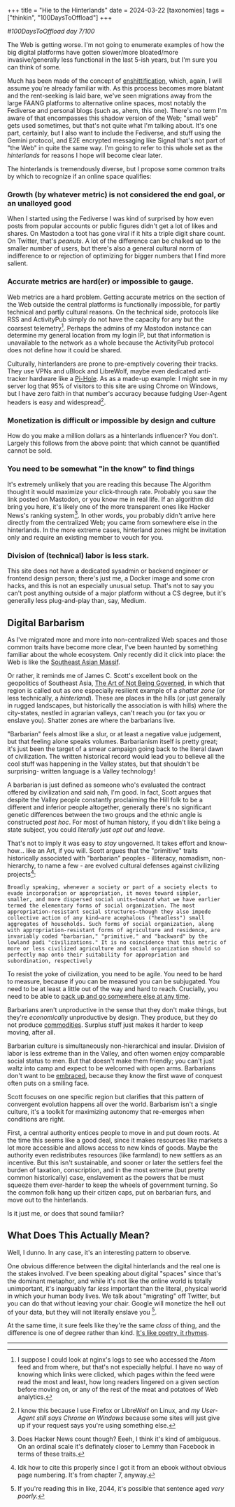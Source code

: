 +++
title = "Hie to the Hinterlands"
date = 2024-03-22
[taxonomies]
tags = ["thinkin", "100DaysToOffload"]
+++


*#100DaysToOffload day 7/100*

The Web is getting worse. I'm not going to enumerate examples of how the big digital platforms have gotten slower/more bloated/more invasive/generally less functional in the last 5-ish years, but I'm sure you can think of some. 

Much has been made of the concept of [enshittification](https://en.wikipedia.org/wiki/Enshittification), which, again, I will assume you're already familiar with. As this process becomes more blatant and the rent-seeking is laid bare, we've seen migrations away from the large FAANG platforms to alternative online spaces, most notably the Fediverse and personal blogs (such as, ahem, this one). There's no term I'm aware of that encompasses this shadow version of the Web; "small web" gets used sometimes, but that's not quite what I'm talking about. It's one part, certainly, but I also want to include the Fediverse, and stuff using the Gemini protocol, and E2E encrypted messaging like Signal that's not part of "the Web" in quite the same way. I'm going to refer to this whole set as the *hinterlands* for reasons I hope will become clear later. 
 
 The hinterlands is tremendously diverse, but I propose some common traits by which to recognize if an online space qualifies:
 
 
### Growth (by whatever metric) is not considered the end goal, or an unalloyed good
When I started using the Fediverse I was kind of surprised by how even posts from popular accounts or public figures didn't get a lot of likes and shares. On Mastodon a toot has gone viral if it hits a triple digit share count. On Twitter, that's *peanuts*. A lot of the difference can be chalked up to the smaller number of users, but there's also a general cultural norm of indifference to or rejection of optimizing for bigger numbers that I find more salient.


### Accurate metrics are hard(er) or impossible to gauge.
Web metrics are a hard problem. Getting accurate metrics on the section of the Web outside the central platforms is functionally impossible, for partly technical and partly cultural reasons. On the technical side, protocols like RSS and ActivityPub simply do not have the capacity for any but the coarsest telemetry[^1]. Perhaps the admins of my Mastodon instance can determine my general location from my login IP, but that information is unavailable to the network as a whole because the ActivityPub protocol does not define how it could be shared. 

Culturally, hinterlanders are prone to pre-emptively covering their tracks. They use VPNs and uBlock and LibreWolf,  maybe even dedicated anti-tracker hardware like a [Pi-Hole](https://pi-hole.net/). As as a made-up example: I might see in my server log that 95% of visitors to this site are using Chrome on Windows, but I have zero faith in that number's accuracy because fudging User-Agent headers is easy and widespread[^2]. 


### Monetization is difficult or impossible by design and culture
How do you make a million dollars as a hinterlands influencer? You don't. Largely this follows from the above point: that which cannot be quantified cannot be sold. 

### You need to be somewhat "in the know" to find things
It's extremely unlikely that you are reading this because The Algorithm thought it would maximize your click-through rate. Probably you saw the link posted on Mastodon, or you know me in real life. If an algorithm did bring you here, it's likely one of the more transparent ones like Hacker News's ranking system[^3]. In other words, you probably didn't arrive here directly from the centralized Web; you came from somewhere else in the hinterlands. In the more extreme cases, hinterland zones might be invitation only and require an existing member to vouch for you.

### Division of (technical) labor is less stark. 
This site does not have a dedicated sysadmin or backend engineer or frontend design person; there's just me, a Docker image and some cron hacks, and this is not an especially unusual setup. That's not to say you can't post anything outside of a major platform without a CS degree, but it's generally less plug-and-play than, say, Medium. 

## Digital Barbarism

As I've migrated more and more into non-centralized Web spaces and those common traits have become more clear, I've been haunted by something familiar about the whole ecosystem. Only recently did it click into place: the Web is like the [Southeast Asian Massif](https://en.wikipedia.org/wiki/Southeast_Asian_Massif).

Or rather, it reminds me of James C. Scott's excellent book on the geopolitics of Southeast Asia, [The Art of Not Being Governed](https://en.wikipedia.org/wiki/The_Art_of_Not_Being_Governed), in which that region is called out as one especially resilient example of a *shatter zone* (or less technically, a *hinterland*). These are places in the hills (or just generally in rugged landscapes, but historically the association is with hills) where the city-states, nestled in agrarian valleys, can't reach you (or tax you or enslave you). Shatter zones are where the barbarians live.

"Barbarian" feels almost like a slur, or at least a negative value judgement, but that feeling alone speaks volumes. Barbarianism itself is pretty great; it's just been the target of a smear campaign going back to the literal dawn of civilization. The written historical record would lead you to believe all the cool stuff was happening in the Valley states, but that shouldn't be surprising- written language is a Valley technology!  

A barbarian is just defined as someone who's evaluated the contract offered by civilization and said nah, I'm good.  In fact, Scott argues that despite the Valley people constantly proclaiming the Hill folk to be a different and inferior people altogether, generally there's no significant genetic differences between the two groups and the ethnic angle is constructed *post hoc*. For most of human history, if you didn't like being a state subject, you could *literally just opt out and leave*.


That's not to imply it was easy to *stay* ungoverned. It takes effort and know-how... like an Art, if you will. Scott argues that the "primitive" traits historically associated with "barbarian" peoples - illiteracy, nomadism, non-hierarchy, to name a few - are evolved cultural defenses against civilizing projects[^4]: 

    Broadly speaking, whenever a society or part of a society elects to evade incorporation or appropriation, it moves toward simpler, smaller, and more dispersed social units—toward what we have earlier termed the elementary forms of social organization. The most appropriation-resistant social structures—though they also impede collective action of any kind—are acephalous ("headless") small aggregates of households. Such forms of social organization, along with appropriation-resistant forms of agriculture and residence, are invariably coded "barbarian," "primitive," and "backward" by the lowland padi "civilizations." It is no coincidence that this metric of more or less civilized agriculture and social organization should so perfectly map onto their suitability for appropriation and subordination, respectively 


To resist the yoke of civilization, you need to be agile. You need to be hard to measure, because if you can be measured you can be subjugated. You need to be at least a little out of the way and hard to reach. Crucially, you need to be able to [pack up and go somewhere else at any time](https://en.wikipedia.org/wiki/Self-hosting_(web_services)).

Barbarians aren't unproductive in the sense that they don't make things, but they're *economically* unproductive by design. They produce, but they do not produce [commodities](https://www.metafilter.com/95152/Userdriven-discontent#3256046). Surplus stuff just makes it harder to keep moving, after all.

Barbarian culture is simultaneously non-hierarchical and insular. Division of labor is less extreme than in the Valley, and often women enjoy comparable social status to men. But that doesn't make them friendly; you can't just waltz into camp and expect to be welcomed with open arms. Barbarians don't want to be [embraced](https://en.wikipedia.org/wiki/Embrace,_extend,_and_extinguish), because they know the first wave of conquest often puts on a smiling face.

Scott focuses on one specific region but clarifies that this pattern of convergent evolution happens all over the world. Barbarism isn't a single culture, it's a toolkit for maximizing autonomy that re-emerges when conditions are right. 

First, a central authority entices people to move in and put down roots. At the time this seems like a good deal, since it makes resources like markets a lot more accessible and allows access to new kinds of goods. Maybe the authority even redistributes resources (like farmland) to new settlers as an incentive. But this isn't sustainable, and sooner or later the settlers feel the burden of taxation, conscription, and in the most extreme (but pretty common historically) case, enslavement as the powers that be must squeeze them ever-harder to keep the wheels of government turning. So the common folk hang up their citizen caps, put on barbarian furs, and move out to the hinterlands.

Is it just me, or does that sound familiar?


## What Does This Actually Mean?
Well, I dunno. In any case, it's an interesting pattern to observe. 

One obvious difference between the digital hinterlands and the real one is the stakes involved. I've been speaking about digital "spaces" since that's the dominant metaphor, and while it's not like the online world is totally unimportant, it's inarguably far *less* important than the literal, physical world in which your human body lives. We talk about "migrating" off Twitter, but you can do that without leaving your chair.  Google will monetize the hell out of your data, but they will not literally enslave you [^5]. 

At the same time, it sure feels like they're the same *class* of thing, and the difference is one of degree rather than kind.  [It's like poetry, it rhymes](https://www.youtube.com/watch?v=yFqFLo_bYq0).

<hr/>



[^1]: I suppose I could look at nginx's logs to see who accessed the Atom feed and from where, but that's not especially helpful. I have no way of knowing which links were clicked, which pages within the feed were read the most and least, how long readers lingered on a given section before moving on, or any of the rest of the meat and potatoes of Web analytics.


[^2]: I know this because I use Firefox or LibreWolf on Linux, and *my User-Agent still says Chrome on Windows* because some sites will just give up if your request says you're using something else.


[^3]: Does Hacker News count though? Eeeh, I think it's kind of ambiguous. On an ordinal scale it's definately closer to Lemmy than Facebook in terms of these traits.

[^4]: Idk how to cite this properly since I got it from an ebook without obvious page numbering. It's from chapter 7, anyway.


[^5]: If you're reading this in like, 2044, it's possible that sentence aged *very poorly.*
